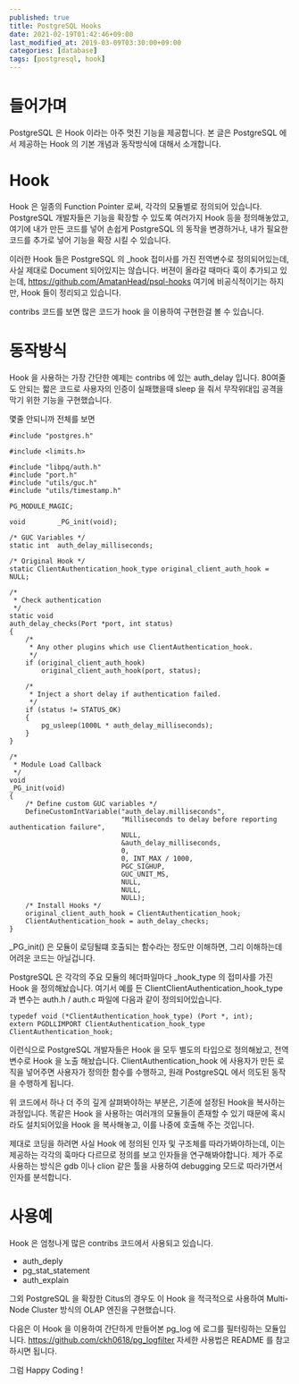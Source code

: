 ```yaml
---
published: true
title: PostgreSQL Hooks   
date: 2021-02-19T01:42:46+09:00
last_modified_at: 2019-03-09T03:30:00+09:00
categories: [database]
tags: [postgresql, hook]
--- 
```


# 들어가며   

PostgreSQL 은 Hook 이라는 아주 멋진 기능을 제공합니다. 본 글은 PostgreSQL 에서 제공하는 Hook 의 기본 개념과 동작방식에 대해서 소개합니다. 

# Hook 

Hook 은 일종의 Function Pointer 로써, 각각의 모듈별로 정의되어 있습니다. PostgreSQL 개발자들은 기능을 확장할 수 있도록 
여러가지 Hook 등을 정의해놓았고, 여기에 내가 만든 코드를 넣어 손쉽게 PostgreSQL 의 동작을 변경하거나, 내가 필요한 코드를 추가로 넣어 기능을 확장 시킬 수 있습니다.

이러한 Hook 들은 PostgreSQL 의 _hook 접미사를 가진 전역변수로 정의되어있는데, 사실 제대로 Document 되어있지는 않습니다. 
버젼이 올라갈 때마다 훅이 추가되고 있는데, https://github.com/AmatanHead/psql-hooks 여기에 비공식적이기는 하지만, 
Hook 들이 정리되고 있습니다.  

contribs 코드를 보면 많은 코드가 hook 을 이용하여 구현한걸 볼 수 있습니다. 


# 동작방식 
Hook 을 사용하는 가장 간단한 예제는 contribs 에 있는 auth_delay 입니다. 80여줄도 안되는 짧은 코드로 
사용자의 인증이 실패했을때 sleep 을 줘서 무작위대입 공격을 막기 위한 기능을 구현했습니다.  

몇줄 안되니까 전체를 보면 

```
#include "postgres.h"

#include <limits.h>

#include "libpq/auth.h"
#include "port.h"
#include "utils/guc.h"
#include "utils/timestamp.h"

PG_MODULE_MAGIC;

void		_PG_init(void);

/* GUC Variables */
static int	auth_delay_milliseconds;

/* Original Hook */
static ClientAuthentication_hook_type original_client_auth_hook = NULL;

/*
 * Check authentication
 */
static void
auth_delay_checks(Port *port, int status)
{
	/*
	 * Any other plugins which use ClientAuthentication_hook.
	 */
	if (original_client_auth_hook)
		original_client_auth_hook(port, status);

	/*
	 * Inject a short delay if authentication failed.
	 */
	if (status != STATUS_OK)
	{
		pg_usleep(1000L * auth_delay_milliseconds);
	}
}

/*
 * Module Load Callback
 */
void
_PG_init(void)
{
	/* Define custom GUC variables */
	DefineCustomIntVariable("auth_delay.milliseconds",
							"Milliseconds to delay before reporting authentication failure",
							NULL,
							&auth_delay_milliseconds,
							0,
							0, INT_MAX / 1000,
							PGC_SIGHUP,
							GUC_UNIT_MS,
							NULL,
							NULL,
							NULL);
	/* Install Hooks */
	original_client_auth_hook = ClientAuthentication_hook;
	ClientAuthentication_hook = auth_delay_checks;
}
```

_PG_init() 은 모듈이 로딩될떄 호출되는 함수라는 정도만 이해하면, 그리 이해하는데 어려운 코드는 아닐겁니다.  

PostgreSQL 은 각각의 주요 모듈의 헤더파일마다 _hook_type 의 접미사를 가진 Hook 을 정의해놨습니다. 여기서 예를 든 
ClientClientAuthentication_hook_type 과 변수는 auth.h / auth.c 파일에 다음과 같이 정의되어있습니다. 

```
typedef void (*ClientAuthentication_hook_type) (Port *, int);
extern PGDLLIMPORT ClientAuthentication_hook_type ClientAuthentication_hook;
```

이런식으로 PostgreSQL 개발자들은 Hook 을 모두 별도의 타입으로 정의해놨고, 전역변수로 Hook 을 노출 해놨습니다. 
ClientAuthentication_hook 에 사용자가 만든 로직을 넣어주면 사용자가 정의한 함수를 수행하고, 원래 PostgreSQL 에서 의도된 
동작을 수행하게 됩니다. 

위 코드에서 하나 더 주의 깊게 살펴봐야하는 부분은, 기존에 설정된 Hook을 복사하는 과정입니다. 똑같은 Hook 을 사용하는 여러개의 모듈들이 존재할 수 있기 때문에 
혹시라도 설치되어있을 Hook 을 복사해놓고, 이를 나중에 호출해 주는 것입니다. 

제대로 코딩을 하려면 사실 Hook 에 정의된 인자 및 구조체를 따라가봐야하는데, 이는 제공하는 각각의 훅마다 다르므로 정의를 보고 인자들을 연구해봐야합니다. 
제가 주로 사용하는 방식은 gdb 이나 clion 같은 툴을 사용하여 debugging 모드로 따라가면서 인자를 분석합니다.  

# 사용예 
Hook 은 엄청나게 많은 contribs 코드에서 사용되고 있습니다. 

* auth_deply 
* pg_stat_statement 
* auth_explain 

그외 PostgreSQL 을 확장한 Citus의 경우도 이 Hook 을 적극적으로 사용하여 Multi-Node Cluster 방식의 OLAP 엔진을 구현했습니다. 

다음은 이 Hook 을 이용하여 간단하게 만들어본  pg_log 에 로그를 필터링하는 모듈입니다. 
https://github.com/ckh0618/pg_logfilter 자세한 사용법은 README 를 참고하시면 됩니다. 

그럼 Happy Coding ! 